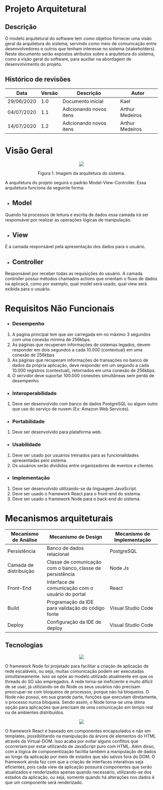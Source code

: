 # Projeto Arquitetural
## Descrição
O modelo arquitetural do software tem como objetivo fornecer uma visão geral da arquitetura do sistema, servindo como meio de comunicação entre desenvolvedores e outros que tenham interesse no sistema (stakeholders). Neste documento serão expostos atributos sobre a arquitetura do sistema, como a visão geral do software, para auxiliar na abordagem de desenvolvimento do projeto.

## Histórico de revisões
Data        | Versão | Descrição                                                      | Autor
------------|--------|----------------------------------------------------------------|--------------------
29/06/2020  | 1.0    | Documento inicial                                              | Kael
04/07/2020  | 1.1    | Adicionando novos itens                                        | Arthur Medeiros
14/07/2020  | 1.2    | Adicionando novos itens                                        | Arthur Medeiros

# Visão Geral
<p align="center">
  <img src="https://github.com/eduviictor/event-manager/blob/master/imagens/modeloArquitetural.png" />
</p>
<p align="center">
Figura 1. Imagem da arquitetura do sistema.
</p>

A arquitetura do projeto seguirá o padrão Model-View-Controller. Essa arquitetura funciona da seguinte forma: 

   + ## Model
   Quando há processos de leitura e escrita de dados essa camada irá ser responsável por realizar as operações lógicas de manipulação.
   
   + ## View
   É a camada responsável pela apresentação dos dados para o usuário.
   
   + ## Controller
   Responsável por receber todas as requisições do usuário. A camada controller possui métodos chamados actions que orientam o fluxo de dados
   na aplicaçã, como por exemplo, qual model será usado, qual view será exibida para o usuário.

# Requisitos Não Funcionais

+ ### Desempenho

1. A pagina principal tem que ser carregada em no máximo 3 segundos com uma conexão mínima de 256kbps.
2. As páginas que recuperam informações de sistemas legados, devem responder em dois segundos a cada 10.000 (contextual) em uma conexão de 256kbps
3. As páginas que recuperam informações de transações no banco de dados da própria aplicação, deve responder em um segundo a cada 10.000 registros (contextual), 
   retornados em uma conexão de 256kbps.    
4. O servidor deve suportar 100.000 conexões simultâneas sem perda de desempenho.                      

- ### Interoperabilidade

1. Deve ser desenvolvido com banco de dados PostgreSQL ou algum outro que use do serviço de nuvem (Ex: Amazon Web Services). 

+ ### Portabilidade

1. Deve ser desenvolvido para plataforma web.

- ### Usabilidade

1. Deve ser usado por usuários treinados para as funcionalidades apresentadas pelo sistema.
2. Os usuários serão divididos entre organizadores de eventos e clientes.

+ ### Implementação

1. Deve ser desenvolvido utilizando-se da linguagem JavaScript.
2. Deve ser usado o framework React para o front-end do sistema.
3. Deve ser usado o framework Node para o back-end do sistema.

# Mecanismos arquiteturais

   Mecanismo de Análise |                   Mecanismo de Design                                  |   Mecanismo de Implementação
------------------------|------------------------------------------------------------------------|-------------------------------
Persistência            |                  Banco de dados relacional                             |      PostgreSQL
Camada de distribuição  |          Classe de comunicação com o banco, classe de persistência     |      Node Js
Front-End               |                  Interface de comunicação com o usuário do portal      |      React
Build                   |                  Programação da IDE para validação do código fonte     |      Visual Studio Code
Deploy                  |                  Configuração da IDE de deploy                         |     Visual Studio Code


## Tecnologias

<p align="center">
  <img src="https://upload.wikimedia.org/wikipedia/commons/d/d9/Node.js_logo.svg" />
</p>

O framework Node foi projetado para facilitar a criação de aplicação de rede escaláveis, ou seja, muitas comunicação podem ser executadas simultaneamente. Isso se opõe ao modelo utilizado atualmente em que os threads do SO são empregados. A rede torna-se ineficiente e muito difícil de se usar, já utilizando-se do Node os seus usuários não precisam preocupar-se com bloqueios de processos, porque não há bloqueios. O Node não possui, em sua grande parte, funções que executam diretamente, o processo nunca bloqueia. Sendo assim, o Node torna-se uma ótima opção para aplicações que precisam de uma comunicação em tempo real ou de ambientes distribuídos.

<p align="center">
  <img src="https://i2.wp.com/blog.hariken.co/wp-content/uploads/2019/03/react-logo.png?ssl=1" />
</p>

O framework React é baseado em componentes encapsulados e não em templates, possibilitando na manipulação da árvore de elementos do HTML através da Virtual-DOM. Isso acaba por evitar alguns conflitos que ocorreriam por estar utilizando de JavaScript puro com HTML. Além disso, com a lógica de componentização facilita também a manipulação de dados ao longo da aplicação por meio de estados que são salvos fora do DOM. O framework ainda faz com que a criação de interfaces interativas seja eficientes, pois cada view da aplicação possuirá componentes que serão atualizados e renderizados apenas quando necessário, utilizando-se dos estados da aplicação, ou seja, somente quando há alterações nos dados é que um componente será renderizado.

